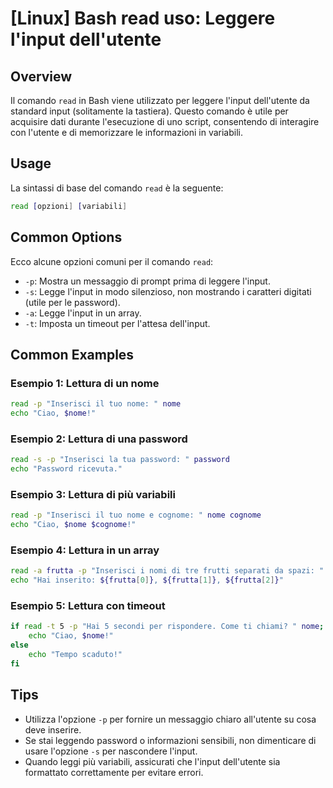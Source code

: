 # [Linux] Bash read uso: Leggere l'input dell'utente

## Overview
Il comando `read` in Bash viene utilizzato per leggere l'input dell'utente da standard input (solitamente la tastiera). Questo comando è utile per acquisire dati durante l'esecuzione di uno script, consentendo di interagire con l'utente e di memorizzare le informazioni in variabili.

## Usage
La sintassi di base del comando `read` è la seguente:

```bash
read [opzioni] [variabili]
```

## Common Options
Ecco alcune opzioni comuni per il comando `read`:

- `-p`: Mostra un messaggio di prompt prima di leggere l'input.
- `-s`: Legge l'input in modo silenzioso, non mostrando i caratteri digitati (utile per le password).
- `-a`: Legge l'input in un array.
- `-t`: Imposta un timeout per l'attesa dell'input.

## Common Examples

### Esempio 1: Lettura di un nome
```bash
read -p "Inserisci il tuo nome: " nome
echo "Ciao, $nome!"
```

### Esempio 2: Lettura di una password
```bash
read -s -p "Inserisci la tua password: " password
echo "Password ricevuta."
```

### Esempio 3: Lettura di più variabili
```bash
read -p "Inserisci il tuo nome e cognome: " nome cognome
echo "Ciao, $nome $cognome!"
```

### Esempio 4: Lettura in un array
```bash
read -a frutta -p "Inserisci i nomi di tre frutti separati da spazi: "
echo "Hai inserito: ${frutta[0]}, ${frutta[1]}, ${frutta[2]}"
```

### Esempio 5: Lettura con timeout
```bash
if read -t 5 -p "Hai 5 secondi per rispondere. Come ti chiami? " nome; then
    echo "Ciao, $nome!"
else
    echo "Tempo scaduto!"
fi
```

## Tips
- Utilizza l'opzione `-p` per fornire un messaggio chiaro all'utente su cosa deve inserire.
- Se stai leggendo password o informazioni sensibili, non dimenticare di usare l'opzione `-s` per nascondere l'input.
- Quando leggi più variabili, assicurati che l'input dell'utente sia formattato correttamente per evitare errori.